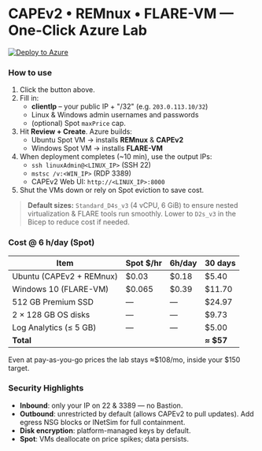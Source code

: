 # CAPEv2 • REMnux • FLARE-VM — One-Click Azure Lab

[![Deploy to Azure](https://aka.ms/deploytoazurebutton)](https://portal.azure.com/#create/Microsoft.Template/uri/https%3A%2F%2Fraw.githubusercontent.com%2F<YOUR-USER>%2F<YOUR-REPO>%2Fmain%2Fazuredeploy.json)

### How to use

1. Click the button above.
2. Fill in:
   - **clientIp** – your public IP + "/32" (e.g. `203.0.113.10/32`)
   - Linux & Windows admin usernames and passwords
   - (optional) Spot `maxPrice` cap.
3. Hit **Review + Create**. Azure builds:
   - Ubuntu Spot VM → installs **REMnux** & **CAPEv2**
   - Windows Spot VM → installs **FLARE-VM**
4. When deployment completes (~10 min), use the output IPs:
   - `ssh linuxAdmin@<LINUX_IP>` (SSH 22)
   - `mstsc /v:<WIN_IP>` (RDP 3389)
   - CAPEv2 Web UI: `http://<LINUX_IP>:8000`
5. Shut the VMs down or rely on Spot eviction to save cost.

> **Default sizes:** `Standard_D4s_v3` (4 vCPU, 6 GiB) to ensure nested virtualization & FLARE tools run smoothly.
> Lower to `D2s_v3` in the Bicep to reduce cost if needed.

### Cost @ 6 h/day (Spot)

| Item                          | Spot $/hr | 6h/day | 30 days |
|-------------------------------|-----------|--------|---------|
| Ubuntu (CAPEv2 + REMnux)      | $0.03     | $0.18  | $5.40   |
| Windows 10 (FLARE-VM)         | $0.065    | $0.39  | $11.70  |
| 512 GB Premium SSD            | —         | —      | $24.97  |
| 2 × 128 GB OS disks           | —         | —      | $9.73   |
| Log Analytics (≤ 5 GB)        | —         | —      | $5.00   |
| **Total**                     |           |        | **≈ $57** |

Even at pay-as-you-go prices the lab stays ≈$108/mo, inside your $150 target.

### Security Highlights

- **Inbound**: only your IP on 22 & 3389 — no Bastion.
- **Outbound**: unrestricted by default (allows CAPEv2 to pull updates). Add egress NSG blocks or INetSim for full containment.
- **Disk encryption**: platform-managed keys by default.
- **Spot**: VMs deallocate on price spikes; data persists.
